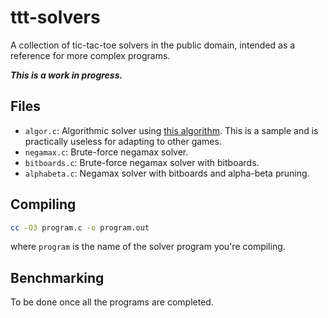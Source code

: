 # ttt-solvers
A collection of tic-tac-toe solvers in the public domain, intended as a reference for more complex programs.

***This is a work in progress.***

## Files
- `algor.c`: Algorithmic solver using [this algorithm](https://en.wikipedia.org/w/index.php?title=Tic-tac-toe&oldid=1130823137#Strategy). This is a sample and is practically useless for adapting to other games.
- `negamax.c`: Brute-force negamax solver.
- `bitboards.c`: Brute-force negamax solver with bitboards.
- `alphabeta.c`: Negamax solver with bitboards and alpha-beta pruning.

## Compiling
```sh
cc -O3 program.c -o program.out
```
where `program` is the name of the solver program you're compiling.

## Benchmarking
To be done once all the programs are completed.
